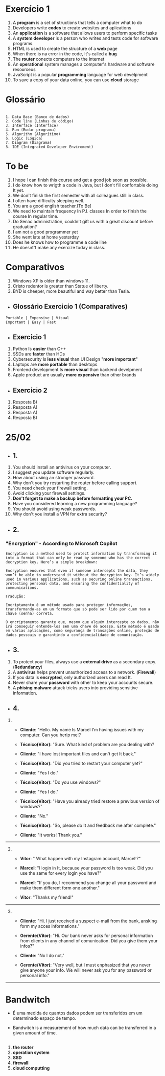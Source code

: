 # Exercício 1

1. A __program__ is a set of structions that tells a computer what to do
2. Developers write __codes__ to create websites and aplications
3. An __application__ is a software that allows users to perform specific tasks
4. A __system developer__ is a person who writes and tests code for software programs
5. HTML is used to create the structure of a __web__ page
6. When there is na error in the code, It's called a __bug__
7. The __router__ conects computers to the internet
8. An __operational__ system manages a computer's hardware and software resourceus
9. JvaScript is a popular __programming__ language for web develpment
10. To save a copy of your data online, you can use __cloud__ storage

# Glossário

```

1. Data Base (Banco de dados)
2. Code line (Linhas de código)
3. Interface (Interface)
4. Run (Rodar programa)
5. Algorithm (Algorítimo)
6. Logic (Lógica)
7. Diagram (Diagrama)
8. IDE (Integrated Developer Enviroment)

```
# To be

1. I hope I can finish this course and get a good job soon as possible. 
2. I do know how to wrigth a code in Java, but I don't fill confortable doing It yet.
3. We don't finish the first semester with all colleagues still in class.
4. I often have difficulty sleeping well.
6. You are a good english teacher.(To Be)
7. We need to maintain frequency In P.I. classes In order to finish the course In regular time.
8. Do Senac administration, couldn't gift us with a great discount before graduation?
9. I am not a good programmer yet
10. She went late at home yesterday
11. Does he knows how to programme a code line
12. He doesnt't make any exercize today in class.

# Comparativos

1. Windows XP is older than windows 11.
2. Cristo redentor is greater than Statue of liberty.
3. BYD is cheeper, more beautiful and way better than Tesla.

- ## Glossário Exercicío 1 (Comparatives)

```
Portable | Expensive | Visual
Important | Easy | Fast

```
- ## Exercício 1

1. Python Is __easier__ than C++
2. SSDs are __faster__ than HDs
3. Cybersecurity Is __less visual__ than UI Design "__more important__"
4. Laptops are __more portable__ than desktops
5. Frontend development Is __more visual__ than backend develpment
6. Apple product are usually __more expensive__ than other brands

- ## Exercício 2

1. Resposta B)
2. Resposta A)
3. Resposta A)
4. Resposta B)

# 25/02

- ## 1.

1. You should install an antivirus on your computer.
2. I suggest you update software regularly.
3. How about usiing an stronger password.
4. Why don't you try restarting the router before calling support.
5. You need check your firewall setting.
6. Avoid clicking your firewall settings.
7. __Don't forget to make a backup before formatting your PC.__
8. Have you considered learning a new programming language?
9. You should avoid using weak passwords.
10. Why don't you install a VPN for extra security?

- ## 2.

### "Encryption" - According to Microsoft Copilot

```
Encryption is a method used to protect information by transforming it into a format that can only be read by someone who has the correct decryption key. Here’s a simple breakdown:

Encryption ensures that even if someone intercepts the data, they won’t be able to understand it without the decryption key. It’s widely used in various applications, such as securing online transactions, protecting personal data, and ensuring the confidentiality of communications.

```

```
Tradução:

Encriptamento é um método usado para proteger informações, transformando-as em um formato que só pode ser lido por quem tem a chave (senha) correta.

O encriptamento garante que, mesmo que alguém intercepte os dados, não irá conseguir entende-los sem uma chave de acesso. Este método é usado em várias aplicações, como segurança de transações online, proteção de dados pessoais e garantindo a confidencialidade de comunicação.

```

- ## 3.

1. To protect your files, always use a __external drive__ as a secondary copy. (__Redundancy__)
2. A __antivirus__ helps prevent unauthorized access to a network. (__Firewall__)
3. If you data is __encrypted__, only authorized users can read It. 
4. Never share your __password__ with other to keep your accounts secure.
5. A __phising malware__ attack tricks users into providing sensitive information.

- ## 4.

1.  - __Cliente__: "Hello. My name Is Marcel I'm having issues with my computer. Can you herlp me!?

    - __Técnico(Vitor)__: "Sure. What kind of problem are you dealing with?
    - __Cliente__: "I have lost important files and can't get It back."
    - __Técnico(Vitor)__: "Did you tried to restart your computer yet?"
    - __Cliente__: "Yes I do."
    - __Técnico(Vitor)__: "Do you use windows?"
    - __Cliente__: "Yes I do."
    - __Técnico(Vitor)__: "Have you already tried restore a previous version of windows?"
    - __Cliente__: "No."
    - __Técnico(Vitor)__: "So, please do It and feedback me after complete."
    - __Cliente__: "It works! Thank you."
___
2.  - __Vitor__: " What happen with my Instagram account, Marcel!?"

    - __Marcel__: "I login in It, because your password Is too weak. Did you use the same for every login you have?"
    - __Marcel__: "If you do, I recommend you change all your password and make them different form one another." 
    - __Vitor__: "Thanks my friend!"
___
3.  - __Cliente__: "Hi. I just received a suspect e-mail from the bank, ansking form my acces informations." 

    - __Gerente(Vitor)__: "Hi. Our bank never asks for personal information from clients in any channel of comunication. Did you give them your infos?"
    - __Cliente__: "No I do not."
    - __Gerente(Vitor)__: "Very well, but I must enphasized that you never give anyone your info. We will never ask you for any password or personal info."
___
# Bandwitch

- É uma medida de quantos dados podem ser transferidos em um determinado espaço de tempo.

- Bandwitch is a measurement of how much data can be transferred in a given amount of time.

##
1. __the router__
2. __operation system__
3. __SSD__
4. __firewall__
5. __cloud computting__


